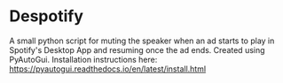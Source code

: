 # Despotify
A small python script for muting the speaker when an ad starts to play in Spotify's Desktop App and resuming once the ad ends. Created using PyAutoGui. Installation instructions here: https://pyautogui.readthedocs.io/en/latest/install.html
